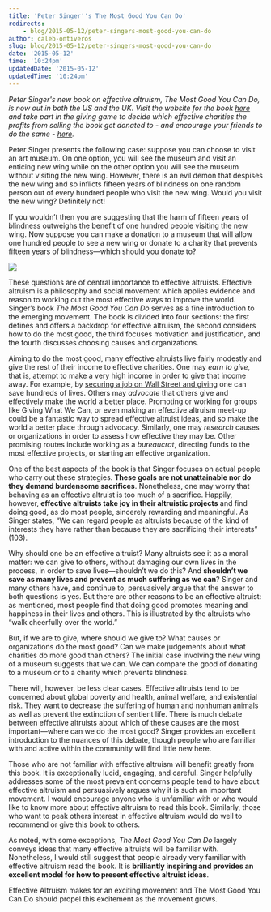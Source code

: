 ```yaml
---
title: 'Peter Singer''s The Most Good You Can Do'
redirects:
    - blog/2015-05-12/peter-singers-most-good-you-can-do
author: caleb-ontiveros
slug: blog/2015-05-12/peter-singers-most-good-you-can-do
date: '2015-05-12'
time: '10:24pm'
updatedDate: '2015-05-12'
updatedTime: '10:24pm'
---
```

_Peter Singer's new book on effective altruism, _The Most Good You Can Do_, is now out in both the US and the UK. Visit the website for the book [here](http://www.mostgoodyoucando.com/) and take part in the giving game to decide which effective charities the profits from selling the book get donated to - and encourage your friends to do the same - [here](http://www.mostgoodyoucando.com/the-movement/)._

Peter Singer presents the following case: suppose you can choose to visit an art museum. On one option, you will see the museum and visit an enticing new wing while on the other option you will see the museum without visiting the new wing. However, there is an evil demon that despises the new wing and so inflicts fifteen years of blindness on one random person out of every hundred people who visit the new wing. Would you visit the new wing? Definitely not!

If you wouldn’t then you are suggesting that the harm of fifteen years of blindness outweighs the benefit of one hundred people visiting the new wing. Now suppose you can make a donation to a museum that will allow one hundred people to see a new wing or donate to a charity that prevents fifteen years of blindness—which should you donate to?

![](http://yalepress.yale.edu/images/full13/9780300180275.jpg)

These questions are of central importance to effective altruists. Effective altruism is a philosophy and social movement which applies evidence and reason to working out the most effective ways to improve the world. Singer’s book _The Most Good You Can Do_ serves as a fine introduction to the emerging movement. The book is divided into four sections: the first defines and offers a backdrop for effective altruism, the second considers how to do the most good, the third focuses motivation and justification, and the fourth discusses choosing causes and organizations.

Aiming to do the most good, many effective altruists live fairly modestly and give the rest of their income to effective charities. One may _earn to give_, that is, attempt to make a very high income in order to give that income away. For example, by [securing a job on Wall Street and giving](http://www.nytimes.com/2015/04/05/opinion/sunday/nicholas-kristof-the-trader-who-donates-half-his-pay.html) one can save hundreds of lives. Others may _advocate_ that others give and effectively make the world a better place. Promoting or working for groups like Giving What We Can, or even making an effective altruism meet-up could be a fantastic way to spread effective altruist ideas, and so make the world a better place through advocacy. Similarly, one may _research_ causes or organizations in order to assess how effective they may be. Other promising routes include working as a _bureaucrat_, directing funds to the most effective projects, or starting an effective organization.

One of the best aspects of the book is that Singer focuses on actual people who carry out these strategies. **These goals are not unattainable nor do they demand burdensome sacrifices**. Nonetheless, one may worry that behaving as an effective altruist is too much of a sacrifice. Happily, however, **effective altruists take joy in their altruistic projects** and find doing good, as do most people, sincerely rewarding and meaningful. As Singer states, “We can regard people as altruists because of the kind of interests they have rather than because they are sacrificing their interests” (103).

Why should one be an effective altruist? Many altruists see it as a moral matter: we can give to others, without damaging our own lives in the process, in order to save lives—shouldn’t we do this? And **shouldn’t we save as many lives and prevent as much suffering as we can**? Singer and many others have, and continue to, persuasively argue that the answer to both questions is yes. But there are other reasons to be an effective altruist: as mentioned, most people find that doing good promotes meaning and happiness in their lives and others. This is illustrated by the altruists who “walk cheerfully over the world.”

But, if we are to give, where should we give to? What causes or organizations do the most good? Can we make judgements about what charities do more good than others? The initial case involving the new wing of a museum suggests that we can. We can compare the good of donating to a museum or to a charity which prevents blindness.

There will, however, be less clear cases. Effective altruists tend to be concerned about global poverty and health, animal welfare, and existential risk. They want to decrease the suffering of human and nonhuman animals as well as prevent the extinction of sentient life. There is much debate between effective altruists about which of these causes are the most important—where can we do the most good? Singer provides an excellent introduction to the nuances of this debate, though people who are familiar with and active within the community will find little new here.

Those who are not familiar with effective altruism will benefit greatly from this book. It is exceptionally lucid, engaging, and careful. Singer helpfully addresses some of the most prevalent concerns people tend to have about effective altruism and persuasively argues why it is such an important movement. I would encourage anyone who is unfamiliar with or who would like to know more about effective altruism to read this book. Similarly, those who want to peak others interest in effective altruism would do well to recommend or give this book to others.

As noted, with some exceptions, _The Most Good You Can Do_ largely conveys ideas that many effective altruists will be familiar with. Nonetheless, I would still suggest that people already very familiar with effective altruism read the book. It is **brilliantly inspiring and provides an excellent model for how to present effective altruist ideas**.

Effective Altruism makes for an exciting movement and The Most Good You Can Do should propel this excitement as the movement grows.